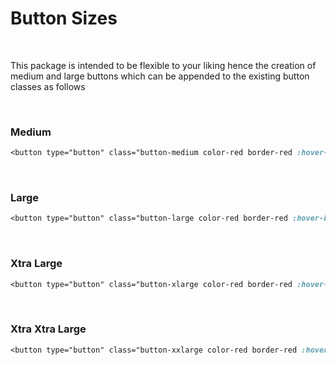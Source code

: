 # Button Sizes

<br>

This package is intended to be flexible to your liking hence the creation of medium and large buttons which can be appended to the existing button classes as follows

<br>


### Medium

```css
<button type="button" class="button-medium color-red border-red :hover-border-red :hover-bg-red transition :hover-outline-white border-radius">Button</button> 
```

<br>


### Large

```css
<button type="button" class="button-large color-red border-red :hover-border-red :hover-bg-red transition :hover-outline-white border-radius">Button</button> 
```

<br>


### Xtra Large

```css
<button type="button" class="button-xlarge color-red border-red :hover-border-red :hover-bg-red transition :hover-outline-white border-radius">Button</button> 
```

<br>


### Xtra Xtra Large

```css
<button type="button" class="button-xxlarge color-red border-red :hover-border-red :hover-bg-red transition :hover-outline-white border-radius">Button</button> 
```